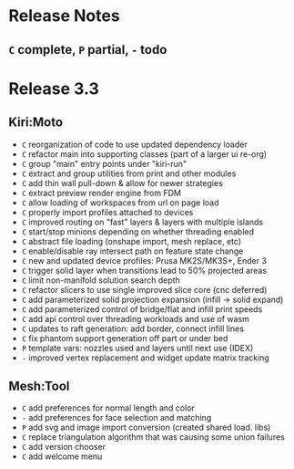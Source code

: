 # Release Notes

## `C` complete, `P` partial, `-` todo

# Release 3.3

## Kiri:Moto

* `C` reorganization of code to use updated dependency loader
* `C` refactor main into supporting classes (part of a larger ui re-org)
* `C` group "main" entry points under "kiri-run"
* `C` extract and group utilities from print and other modules
* `C` add thin wall pull-down & allow for newer strategies
* `C` extract preview render engine from FDM
* `C` allow loading of workspaces from url on page load
* `C` properly import profiles attached to devices
* `C` improved routing on "fast" layers & layers with multiple islands
* `C` start/stop minions depending on whether threading enabled
* `C` abstract file loading (onshape import, mesh replace, etc)
* `C` enable/disable ray intersect path on feature state change
* `C` new and updated device profiles: Prusa MK2S/MK3S+, Ender 3
* `C` trigger solid layer when transitions lead to 50% projected areas
* `C` limit non-manifold solution search depth
* `C` refactor slicers to use single improved slice core (cnc deferred)
* `C` add parameterized solid projection expansion (infill -> solid expand)
* `C` add parameterized control of bridge/flat and infill print speeds
* `C` add api control over threading workloads and use of wasm
* `C` updates to raft generation: add border, connect infill lines
* `C` fix phantom support generation off part or under bed
* `P` template vars: nozzles used and layers until next use (IDEX)
* `-` improved vertex replacement and widget update matrix tracking

## Mesh:Tool

* `C` add preferences for normal length and color
* `-` add preferences for face selection and matching
* `P` add svg and image import conversion (created shared load. libs)
* `C` replace triangulation algorithm that was causing some union failures
* `C` add version chooser
* `C` add welcome menu

